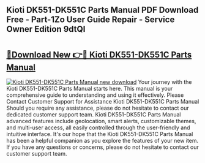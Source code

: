 ## Kioti DK551-DK551C Parts Manual PDF Download Free - Part-1Zo User Guide Repair - Service Owner Edition 9dtQI

# <h2><a href="http://bc83027.oget.top/?id=Kioti+DK551-DK551C+Parts+Manual">🔗Download New 👉🔴 Kioti DK551-DK551C Parts Manual</a></h2>

[![Kioti DK551-DK551C Parts Manual new download](https://i.imgur.com/5g1atiW.png)](http://bc83027.oget.top/?id=Kioti+DK551-DK551C+Parts+Manual)
Your journey with the Kioti DK551-DK551C Parts Manual starts here. This manual is your comprehensive guide to understanding and using it effectively. Please Contact Customer Support for Assistance Kioti DK551-DK551C Parts Manual Should you require any assistance, please do not hesitate to contact our dedicated customer support team. Kioti DK551-DK551C Parts Manual advanced features include geolocation, smart alerts, customizable themes, and multi-user access, all easily controlled through the user-friendly and intuitive interface. It's our hope that the Kioti DK551-DK551C Parts Manual has been a helpful companion as you explore the features of your new item. If you have any questions or concerns, please do not hesitate to contact our customer support team.
